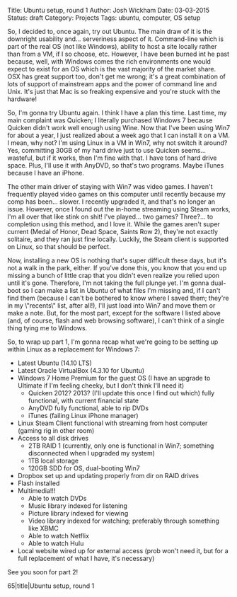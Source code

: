 Title: Ubuntu setup, round 1
Author: Josh Wickham
Date: 03-03-2015
Status: draft
Category: Projects
Tags: ubuntu, computer, OS setup

<p>So, I decided to, once again, try out Ubuntu. The main draw of it is the downright usability and... serveriness aspect of it. Command-line which is part of the real OS (not like Windows), ability to host a site locally rather than from a VM, if I so choose, etc. However, I have been burned int he past because, well, with Windows comes the rich environments one would expect to exist for an OS which is the vast majority of the market share. OSX has great support too, don't get me wrong; it's a great combination of lots of support of mainstream apps and the power of command line and Unix. It's just that Mac is so freaking expensive and you're stuck with the hardware!</p><p>So, I'm gonna try Ubuntu again. I think I have a plan this time. Last time, my main complaint was Quicken; I literally purchased Windows 7 because Quicken didn't work well enough using Wine. Now that I've been using Win7 for about a year, I just realized about a week ago that I can install it on a VM. I mean, why not? I'm using Linux in a VM in Win7, why not switch it around? Yes, committing 30GB of my hard drive just to use Quicken seems... wasteful, but if it works, then I'm fine with that. I have tons of hard drive space. Plus, I'll use it with AnyDVD, so that's two programs. Maybe iTunes because I have an iPhone. </p><p>The other main driver of staying with Win7 was video games. I haven't frequently played video games on this computer until recently because my comp has been... slower. I recently upgraded it, and that's no longer an issue. However, once I found out the in-home streaming using Steam works, I'm all over that like stink on shit! I've played... two games? Three?... to completion using this method, and I love it. While the games aren't super current (Medal of Honor, Dead Space, Saints Row 2), they're not exactly solitaire, and they ran just fine locally. Luckily, the Steam client is supported on Linux, so that should be perfect.</p><p>Now, installing a new OS is nothing that's super difficult these days, but it's not a walk in the park, either. If you've done this, you know that you end up missing a bunch of little crap that you didn't even realize you relied upon until it's gone. Therefore, I'm not taking the full plunge yet. I'm gonna dual-boot so I can make a list in Ubuntu of what files I'm missing and, if I can't find them (because I can't be bothered to know where I saved them; they're in my \"recents\" list, after all!), I'll just load into Win7 and move them or make a note. But, for the most part, except for the software I listed above (and, of course, flash and web browsing software), I can't think of a single thing tying me to Windows.</p><p>So, to wrap up part 1, I'm gonna recap what we're going to be setting up within Linux as a replacement for Windows 7:</p><ul><li>Latest Ubuntu (14.10 LTS)</li><li>Latest Oracle VirtualBox (4.3.10 for Ubuntu)</li><li>Windows 7 Home Premium for the guest OS (I have an upgrade to Ultimate if I'm feeling cheeky, but I don't think I'll need it)<ul><li>Quicken 2012? 2013? (I'll update this once I find out which) fully functional, with current financial state</li><li>AnyDVD fully functional, able to rip DVDs</li><li>iTunes (failing Linux iPhone manager)</li></ul></li><li>Linux Steam Client functional with streaming from host computer (gaming rig in other room)</li><li>Access to all disk drives<ul><li>2TB RAID 1 (currently, only one is functional in Win7; something disconnected when I upgraded my system)</li><li>1TB local storage</li><li>120GB SDD for OS, dual-booting Win7</li></ul></li><li>Dropbox set up and updating properly from dir on RAID drives</li><li>Flash installed</li><li>Multimedia!!!<br><ul><li>Able to watch DVDs</li><li>Music library indexed for listening</li><li>Picture library indexed for viewing</li><li>Video library indexed for watching; preferably through something like XBMC</li><li>Able to watch Netflix</li><li>Able to watch Hulu</li></ul></li><li>Local website wired up for external access (prob won't need it, but for a full replacement of what I have, it's necessary)</li></ul><p>See you soon for part 2!</p>
65|title|Ubuntu setup, round 1